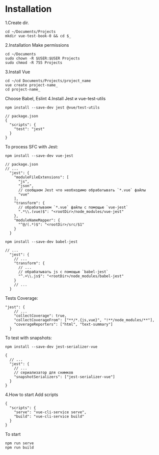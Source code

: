 # Installation
1.Create dir.
````
cd ~/Documents/Projects
mkdir vue-test-book-0 && cd $_
````
2.Installation Make permissions
````
cd ~/Documents
sudo chown -R $USER:$USER Projects
sudo chmod -R 755 Projects
````
3.Install Vue
````
cd ~/cd Documents/Projects/project_name
vue create project-name_
cd project-name_
````
Choose Babel, Eslint
4.Install Jest и vue-test-utils
````
npm install --save-dev jest @vue/test-utils
````
````
// package.json
{
  "scripts": {
    "test": "jest"
  }
}
````
To process SFC with Jest:
````
npm install --save-dev vue-jest
````
````
// package.json
// ...
  "jest": {
    "moduleFileExtensions": [
      "js",
      "json",
      // сообщаем Jest что необходимо обрабатывать `*.vue` файлы
      "vue"
    ],
    "transform": {
      // обрабатываем `*.vue` файлы с помощью `vue-jest`
      ".*\\.(vue)$": "<rootDir>/node_modules/vue-jest"
    },
    "moduleNameMapper": {
      "^@/(.*)$": "<rootDir>/src/$1"
    }
  }
````
````
npm install --save-dev babel-jest
````
````
// ...
  "jest": {
    // ...
    "transform": {
      // ...
      // обрабатывать js с помощью `babel-jest`
      "^.+\\.js$": "<rootDir>/node_modules/babel-jest"
    }
    // ...
  }
````
Tests Coverage:
````
"jest": {
    // ...
    "collectCoverage": true,
    "collectCoverageFrom": ["**/*.{js,vue}", "!**/node_modules/**"],
    "coverageReporters": ["html", "text-summary"]
  }
````
To test with snapshots:
````
npm install --save-dev jest-serializer-vue
````
````
{
  // ...
  "jest": {
    // ...
    // сериализатор для снимков
    "snapshotSerializers": ["jest-serializer-vue"]
  }
}
````

4.How to start
Add scripts
````
{
  "scripts": {
    "serve": "vue-cli-service serve",
    "build": "vue-cli-service build"
  }
}
````
To start
````
npm run serve
npm run build
````





